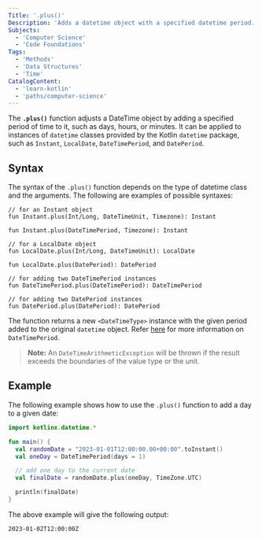 ```yaml
---
Title: '.plus()'
Description: 'Adds a datetime object with a specified datetime period.'
Subjects:
  - 'Computer Science'
  - 'Code Foundations'
Tags:
  - 'Methods'
  - 'Data Structures'
  - 'Time'
CatalogContent:
  - 'learn-kotlin'
  - 'paths/computer-science'
---
```


The **`.plus()`** function adjusts a DateTime object by adding a specified period of time to it, such as days, hours, or minutes. It can be applied to instances of `datetime` classes provided by the Kotlin `datetime` package, such as `Instant`, `LocalDate`, `DateTimePeriod`, and `DatePeriod`.

## Syntax

The syntax of the `.plus()` function depends on the type of datetime class and the arguments. The following are examples of possible syntaxes:

```pseudo
// for an Instant object
fun Instant.plus(Int/Long, DateTimeUnit, Timezone): Instant

fun Instant.plus(DateTimePeriod, Timezone): Instant

// for a LocalDate object
fun LocalDate.plus(Int/Long, DateTimeUnit): LocalDate

fun LocalDate.plus(DatePeriod): DatePeriod

// for adding two DateTimePeriod instances
fun DateTimePeriod.plus(DateTimePeriod): DateTimePeriod

// for adding two DatePeriod instances
fun DatePeriod.plus(DatePeriod): DatePeriod
```

The function returns a new `<DateTimeType>` instance with the given period added to the original `datetime` object. Refer [here](https://www.codecademy.com/resources/docs/kotlin/datetime/DateTimePeriod) for more information on `DateTimePeriod`.

> **Note:** An `DateTimeArithmeticException` will be thrown if the result exceeds the boundaries of the value type or the unit.

## Example

The following example shows how to use the `.plus()` function to add a day to a given date:

```kotlin
import kotlinx.datetime.*

fun main() {
  val randomDate = "2023-01-01T12:00:00.00+00:00".toInstant()
  val oneDay = DateTimePeriod(days = 1)

  // add one day to the current date
  val finalDate = randomDate.plus(oneDay, TimeZone.UTC)

  println(finalDate)
}
```

The above example will give the following output:

```shell
2023-01-02T12:00:00Z
```
